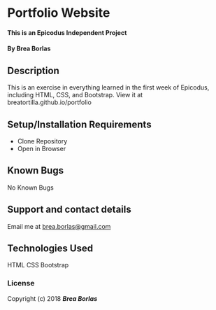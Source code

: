 # Portfolio Website

#### This is an Epicodus Independent Project

#### By Brea Borlas

## Description

This is an exercise in everything learned in the first week of Epicodus, including HTML, CSS, and Bootstrap. View it at breatortilla.github.io/portfolio

## Setup/Installation Requirements

* Clone Repository
* Open in Browser

## Known Bugs

No Known Bugs

## Support and contact details

Email me at brea.borlas@gmail.com

## Technologies Used

HTML
CSS
Bootstrap

### License

Copyright (c) 2018 **_Brea Borlas_**
